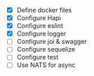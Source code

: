 - [x] Define docker files
- [x] Configure Hapi
- [x] Configure eslint
- [x] Configure logger
- [ ] Configure joi & swagger
- [ ] Configure sequelize
- [ ] Configure test
- [ ] Use NATS for async
